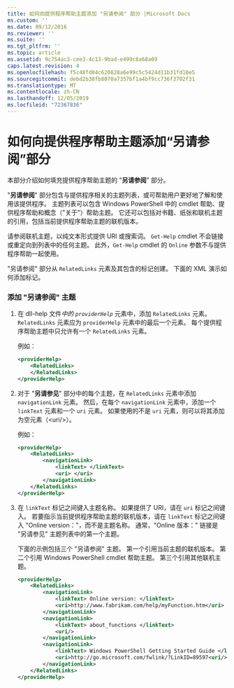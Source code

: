 ```yaml
---
title: 如何向提供程序帮助主题添加 "另请参阅" 部分 |Microsoft Docs
ms.custom: ''
ms.date: 09/12/2016
ms.reviewer: ''
ms.suite: ''
ms.tgt_pltfrm: ''
ms.topic: article
ms.assetid: 9c754ac3-cee3-4c13-9bad-e499c8a68a09
caps.latest.revision: 4
ms.openlocfilehash: f5c48fd04c620828a6e99c5c5424d11b31fd10e5
ms.sourcegitcommit: debd2b38fb8070a7357bf1a4bf9cc736f3702f31
ms.translationtype: MT
ms.contentlocale: zh-CN
ms.lasthandoff: 12/05/2019
ms.locfileid: "72367836"
---
```

# <a name="how-to-add-a-see-also-section-to-a-provider-help-topic"></a>如何向提供程序帮助主题添加“另请参阅”部分

本部分介绍如何填充提供程序帮助主题的 "**另请参阅**" 部分。

"**另请参阅**" 部分包含与提供程序相关的主题列表，或可帮助用户更好地了解和使用该提供程序。 主题列表可以包含 Windows PowerShell 中的 cmdlet 帮助、提供程序帮助和概念（"关于"）帮助主题。 它还可以包括对书籍、纸张和联机主题的引用，包括当前提供程序帮助主题的联机版本。

请参阅联机主题，以纯文本形式提供 URI 或搜索词。 `Get-Help` cmdlet 不会链接或重定向到列表中的任何主题。 此外，`Get-Help` cmdlet 的 `Online` 参数不与提供程序帮助一起使用。

"另请参阅" 部分从 `RelatedLinks` 元素及其包含的标记创建。 下面的 XML 演示如何添加标记。

### <a name="to-add-see-also-topics"></a>添加 "另请参阅" 主题

1. 在 dll-help 文件*中的 `providerHelp`* 元素中，添加 `RelatedLinks` 元素。 `RelatedLinks` 元素应为 `providerHelp` 元素中的最后一个元素。 每个提供程序帮助主题中只允许有一个 `RelatedLinks` 元素。

   例如：

    ```xml
    <providerHelp>
        <RelatedLinks>
        </RelatedLinks>
    </providerHelp>
    ```

2. 对于 "**另请参见**" 部分中的每个主题，在 `RelatedLinks` 元素中添加 `navigationLink` 元素。 然后，在每个 `navigationLink` 元素中，添加一个 `linkText` 元素和一个 `uri` 元素。 如果使用的不是 `uri` 元素，则可以将其添加为空元素（\<uri/>）。

   例如：

    ```xml
    <providerHelp>
        <RelatedLinks>
            <navigationLink>
                <linkText> </linkText>
                <uri> </uri>
            </navigationLink>
        </RelatedLinks>
    </providerHelp>
    ```

3. 在 `linkText` 标记之间键入主题名称。 如果提供了 URI，请在 `uri` 标记之间键入。 若要指示当前提供程序帮助主题的联机版本，请在 `linkText` 标记之间键入 "Online version："，而不是主题名称。 通常，"Online 版本：" 链接是 "另请参见" 主题列表中的第一个主题。

   下面的示例包括三个 "另请参阅" 主题。 第一个引用当前主题的联机版本。 第二个引用 Windows PowerShell cmdlet 帮助主题。 第三个引用其他联机主题。

    ```xml
    <providerHelp>
        <RelatedLinks>
            <navigationLink>
                <linkText> Online version: </linkText>
                <uri>http://www.fabrikam.com/help/myFunction.htm</uri>
            </navigationLink>
            <navigationLink>
                <linkText> about_functions </linkText>
                <uri/>
            </navigationLink>
            <navigationLink>
                <linkText> Windows PowerShell Getting Started Guide </linkText>
                <uri>http://go.microsoft.com/fwlink/?LinkID=89597<uri/>
            </navigationLink>
        </RelatedLinks>
    </providerHelp>
    ```